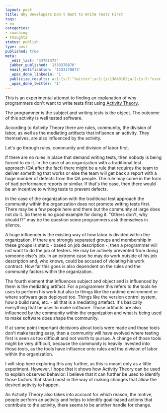 ```yaml
---
layout: post
title: Why Developers Don't Want to Write Tests First
tags:
- en
categories:
- coaching
- thoughts
status: publish
type: post
published: true
meta:
  _edit_last: '33781372'
  jabber_published: '1333378870'
  email_notification: '1333378873'
  _wpas_done_linkedin: '1'
  publicize_results: a:1:{s:7:"twitter";a:1:{i:13640102;a:2:{s:7:"user_id";s:10:"snscaimito";s:7:"post_id";s:18:"186830643953537025";}}}
  _wpas_done_twitter: '1'
---
```

This is an experimental attempt to finding an explanation of why programmers don't want to write tests first using <a href="http://activitycentereddesign.com">Activity Theory</a>.

The programmer is the subject and writing tests is the object. The outcome of this activity is well tested software.

According to Activity Theory there are rules, community, the division of labor, as well as the mediating artifacts that influence an activity. They themselves, are also influenced by the activity.

Let's go through rules, community and division of labor first.

If there are no rules in place that demand writing tests, then nobody is being forced to do it. In the case of an organization with a traditional test approach (QA after the fact) there might be a rule that requires the team to deliver something that works or else the team will get back a report with a huge number of defects from the QA people. The rule may come in the form of bad performance reports or similar. If that's the case, then there would be an incentive to writing tests to prevent defects.

In the case of the organization with the traditional test approach the community within the organization does not promote writing tests first. There may be a few people here and there but the community at large does not do it. So there is no good example for doing it. "Others don't, why should I?" may be the question some programmers ask themselves in silence.

A huge influencer is the existing way of how labor is divided within the organization. If there are strongly separated groups and membership in these groups is static - based on job description -, then a programmer will not want to do the job of testers. He may be actively prevented from doing someone else's job. In an extreme case he may do work outside of his job description and, who knows, could be accused of violating his work contract. How far this goes is also dependent on the rules and the community factors within the organization.

The fourth element that influences subject and object and is influenced by them is the mediating artifact. For a programmer this refers to the tools he uses to perform his work but also to things like the runtime environment or where software gets deployed too. Things like the version control system, how a build runs, etc. - all that is a mediating artefact. It's basically everything that he uses to make software. Those artifacts are also influenced by the community within the organization and what is being used to make software does shape the community.

If at some point important decisions about tools were made and those tools don't make testing easy, then a community will have evolved where testing first is seen as too difficult and not worth to pursue. A change of those tools might be very difficult, because the community is heavily invested into those tools, as the tools have influence onto rules and the division of labor within the organization.

I will stop here exploring this any further, as this is meant only as a little experiment. However, I hope that it shows how Activity Theory can be used to explain observed behavior. I believe that it can further be used to identify those factors that stand most in the way of making changes that allow the desired activity to happen.

As Activity Theory also takes into account for which reason, the motive, people perform an activity and helps to identify goal-based actions that contribute to the activity, there seems to be another handle for change.
